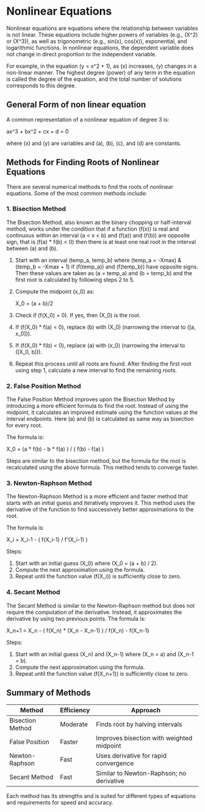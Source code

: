 
# Nonlinear Equations

Nonlinear equations are equations where the relationship between variables is not linear. These equations include higher powers of variables (e.g., \(X^2\) or \(X^3\)), as well as trigonometric (e.g., sin(x), cos(x)), exponential, and logarithmic functions. In nonlinear equations, the dependent variable does not change in direct proportion to the independent variable.

For example, in the equation \(y = x^2 + 1\), as \(x\) increases, \(y\) changes in a non-linear manner. The highest degree (power) of any term in the equation is called the degree of the equation, and the total number of solutions corresponds to this degree.

## General Form of non linear equation

A common representation of a nonlinear equation of degree 3 is:


ax^3 + bx^2 + cx + d = 0


where \(x\) and \(y\) are variables and \(a\), \(b\), \(c\), and \(d\) are constants.

## Methods for Finding Roots of Nonlinear Equations

There are several numerical methods to find the roots of nonlinear equations. Some of the most common methods include:

### 1. Bisection Method

The Bisection Method, also known as the binary chopping or half-interval method, works under the condition that if a function \(f(x)\) is real and continuous within an interval \(a < x < b\) and \(f(a)\) and \(f(b)\) are opposite sign, that is \(f(a) \* f(b) < 0\) then there is at least one real root in the interval between \(a\) and \(b\).

1. Start with an interval \(temp\_a, temp\_b\) where \(temp\_a = -Xmax\) & \(temp\_b = -Xmax + 1\) if \(f(temp\_a)\) and \(f(temp\_b)\) have opposite signs. Then these values are taken as \(a = temp\_a\) and \(b = temp\_b\) and the first root is calculated by following steps 2 to 5.
2. Compute the midpoint \(x_0\) as:

   X_0 = \(a + b\)/2
 
3. Check if \(f(X_0) = 0\). If yes, then \(X_0\) is the root.
4. If \(f(X_0) \* f(a) < 0\), replace \(b\) with \(X_0\) (narrowing the interval to \([a, x_0]\)).
5. If \(f(X_0) \* f(b) < 0\), replace \(a\) with \(x_0\) (narrowing the interval to \([X_0, b]\)).
6. Repeat this process until all roots are found. After finding the first root using step 1, calculate a new interval to find the remaining roots.

### 2. False Position Method

The False Position Method improves upon the Bisection Method by introducing a more efficient formula to find the root. Instead of using the midpoint, it calculates an improved estimate using the function values at the interval endpoints. Here \(a\) and \(b\) is calculated as same way as bisection for every root.

The formula is:


X_0 = \(a \* f(b) - b \* f(a) \) \/ \( f(b) - f(a) \)


Steps are similar to the bisection method, but the formula for the root is recalculated using the above formula. This method tends to converge faster.

### 3. Newton-Raphson Method

The Newton-Raphson Method is a more efficient and faster method that starts with an initial guess and iteratively improves it. This method uses the derivative of the function to find successively better approximations to the root.

The formula is:


X_i = X_i-1 \- \( f(X_i-1) \/ f'(X_i-1) \)


Steps:

1. Start with an initial guess \(X_0\) where \(X_0 = \(a + b\) \/ 2\).
2. Compute the next approximation using the formula.
3. Repeat until the function value \(f(X_i)\) is sufficiently close to zero.

### 4. Secant Method

The Secant Method is similar to the Newton-Raphson method but does not require the computation of the derivative. Instead, it approximates the derivative by using two previous points. The formula is:


X_n+1 = X_n - \( f(X_n) \* (X_n - X_n-1) \) \/ f(X_n) - f(X_n-1)

Steps:

1. Start with an initial guess \(X_n\) and \(X_n-1\) where \(X_n = a\) and \(X_n-1 = b\).
2. Compute the next approximation using the formula.
3. Repeat until the function value \(f(X_n+1)\) is sufficiently close to zero.

## Summary of Methods

| Method            | Efficiency | Approach                                |
|-------------------|------------|-----------------------------------------|
| Bisection Method  | Moderate   | Finds root by halving intervals         |
| False Position    | Faster     | Improves bisection with weighted midpoint |
| Newton-Raphson    | Fast       | Uses derivative for rapid convergence   |
| Secant Method     | Fast       | Similar to Newton-Raphson; no derivative |

Each method has its strengths and is suited for different types of equations and requirements for speed and accuracy.
